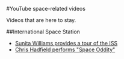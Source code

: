 #YouTube space-related videos

Videos that are here to stay.

##International Space Station

* [Sunita Williams provides a tour of the ISS](https://www.youtube.com/watch?v=doN4t5NKW-k)
* [Chris Hadfield performs "Space Oddity"](https://www.youtube.com/watch?v=KaOC9danxNo)
